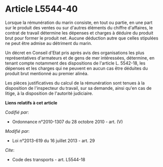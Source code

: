# Article L5544-40

Lorsque la rémunération du marin consiste, en tout ou partie, en une part sur le produit des ventes ou sur d'autres éléments
du chiffre d'affaires, le contrat de travail détermine les dépenses et charges à déduire du produit brut pour former le
produit net. Aucune déduction autre que celles stipulées ne peut être admise au détriment du marin. 

Un décret en Conseil d'Etat pris après avis des organisations les plus représentatives d'armateurs et de gens de mer
intéressées, détermine, en tenant compte notamment des dispositions de l'article L. 5542-18, les dépenses et les charges qui
ne peuvent en aucun cas être déduites du produit brut mentionné au premier alinéa. 

Les pièces justificatives du calcul de la rémunération sont tenues à la disposition de l'inspecteur du travail, sur sa
demande, ainsi qu'en cas de litige, à la disposition de l'autorité judiciaire.

**Liens relatifs à cet article**

_Codifié par_:

  - Ordonnance n°2010-1307 du 28 octobre 2010 - art. (V)

_Modifié par_:

  - Loi n°2013-619 du 16 juillet 2013 - art. 29

_Cite_:

  - Code des transports - art. L5544-18
